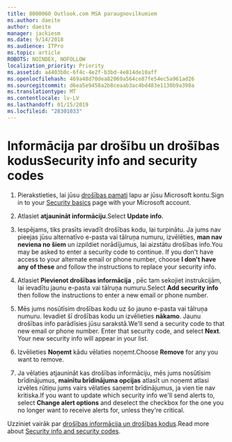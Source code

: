 ```yaml
---
title: 8000060 Outlook.com MSA paraugnovilkumiem
ms.author: daeite
author: daeite
manager: jackiesm
ms.date: 9/14/2018
ms.audience: ITPro
ms.topic: article
ROBOTS: NOINDEX, NOFOLLOW
localization_priority: Priority
ms.assetid: a4403b0c-6f4c-4e2f-b3bd-4e814de10aff
ms.openlocfilehash: 469a48d70dea82069a564ce87fe54ec5a961ad26
ms.sourcegitcommit: d6ea5e9458a2b8ceaab3ac4bd483e1130b9a398a
ms.translationtype: MT
ms.contentlocale: lv-LV
ms.lasthandoff: 01/15/2019
ms.locfileid: "28301033"
---
```

# <a name="security-info-and-security-codes"></a><span data-ttu-id="148b1-102">Informācija par drošību un drošības kodus</span><span class="sxs-lookup"><span data-stu-id="148b1-102">Security info and security codes</span></span>

1. <span data-ttu-id="148b1-103">Pierakstieties, lai jūsu [drošības pamati](https://account.microsoft.com/security) lapu ar jūsu Microsoft kontu.</span><span class="sxs-lookup"><span data-stu-id="148b1-103">Sign in to your [Security basics](https://account.microsoft.com/security) page with your Microsoft account.</span></span> 
    
2. <span data-ttu-id="148b1-104">Atlasiet **atjaunināt informāciju**.</span><span class="sxs-lookup"><span data-stu-id="148b1-104">Select **Update info**.</span></span> 
    
3. <span data-ttu-id="148b1-p101">Iespējams, tiks prasīts ievadīt drošības kodu, lai turpinātu. Ja jums nav pieejas jūsu alternatīvo e-pasta vai tālruņa numuru, izvēlēties, **man nav neviena no šiem** un izpildiet norādījumus, lai aizstātu drošības info.</span><span class="sxs-lookup"><span data-stu-id="148b1-p101">You may be asked to enter a security code to continue. If you don't have access to your alternate email or phone number, choose **I don't have any of these** and follow the instructions to replace your security info.</span></span> 
    
4. <span data-ttu-id="148b1-107">Atlasiet **Pievienot drošības informācija** , pēc tam sekojiet instrukcijām, lai ievadītu jaunu e-pasta vai tālruņa numuru.</span><span class="sxs-lookup"><span data-stu-id="148b1-107">Select **Add security info** then follow the instructions to enter a new email or phone number.</span></span> 
    
5. <span data-ttu-id="148b1-p102">Mēs jums nosūtīsim drošības kodu uz šo jauno e-pasta vai tālruņa numuru. Ievadiet šī drošības kodu un izvēlieties **nākamo**. Jaunu drošības info parādīsies jūsu sarakstā.</span><span class="sxs-lookup"><span data-stu-id="148b1-p102">We'll send a security code to that new email or phone number. Enter that security code, and select **Next**. Your new security info will appear in your list.</span></span> 
    
6. <span data-ttu-id="148b1-111">Izvēlieties **Noņemt** kādu vēlaties noņemt.</span><span class="sxs-lookup"><span data-stu-id="148b1-111">Choose **Remove** for any you want to remove.</span></span> 
    
7. <span data-ttu-id="148b1-112">Ja vēlaties atjaunināt kas drošības informāciju, mēs jums nosūtīsim brīdinājumus, **mainītu brīdinājuma opcijas** atlasīt un noņemt atlasi izvēles rūtiņu jums vairs vēlaties saņemt brīdinājumus, ja vien tie nav kritiska.</span><span class="sxs-lookup"><span data-stu-id="148b1-112">If you want to update which security info we'll send alerts to, select **Change alert options** and deselect the checkbox for the one you no longer want to receive alerts for, unless they're critical.</span></span> 
    
<span data-ttu-id="148b1-113">Uzziniet vairāk par [drošības informācija un drošības kodus](https://support.microsoft.com/help/12428/).</span><span class="sxs-lookup"><span data-stu-id="148b1-113">Read more about [Security info and security codes](https://support.microsoft.com/help/12428/).</span></span>
  

